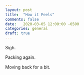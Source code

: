 ```yaml
---
layout: post
title:  "How it Feels"
comments: false
date:   2020-03-05 12:00:00 -0500
categories: general
draft: true
---
```


Sigh.

Packing again.

Moving back for a bit. 